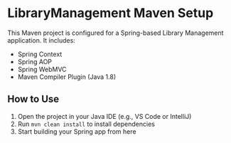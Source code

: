# LibraryManagement Maven Setup

This Maven project is configured for a Spring-based Library Management application. It includes:

- Spring Context
- Spring AOP
- Spring WebMVC
- Maven Compiler Plugin (Java 1.8)

## How to Use

1. Open the project in your Java IDE (e.g., VS Code or IntelliJ)
2. Run `mvn clean install` to install dependencies
3. Start building your Spring app from here
